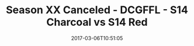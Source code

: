 ---
title: Season XX Canceled - DCGFFL - S14 Charcoal vs S14 Red
teams-score:
- team: _teams/s14-charcoal.md
  score:
- team: _teams/s14-red.md
  score: 12
mvp: S. Karson (Charcoal), B. Benjamin (Red)
game-ball: D. Honberg (Charcoal), P. Suarez (Red)
season: 14
week: 1
date: '2017-03-06T10:51:05'
pageid: season-14-week-1-march-5-2016-5093-vs-5103
---